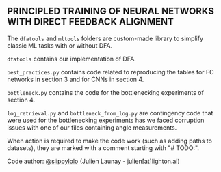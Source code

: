PRINCIPLED TRAINING OF NEURAL NETWORKS WITH DIRECT FEEDBACK ALIGNMENT
----------------------------

The `dfatools` and `mltools` folders are custom-made library to simplify classic ML tasks with or without DFA. 

`dfatools` contains our implementation of DFA.

`best_practices.py` contains code related to reproducing the tables for FC networks in section 3 and for CNNs in section 4. 

`bottleneck.py` contains the code for the bottlenecking experiments of section 4. 

`log_retrieval.py` and `bottleneck_from_log.py` are contingency code that were used for the bottlenecking experiments has we faced corruption issues with one of our files containing angle measurements.

When action is required to make the code work (such as adding paths to datasets), they are marked with a comment starting with "# TODO:".

Code author: [@slippylolo](https://github.com/slippylolo) (Julien Launay - julien[at]lighton.ai)